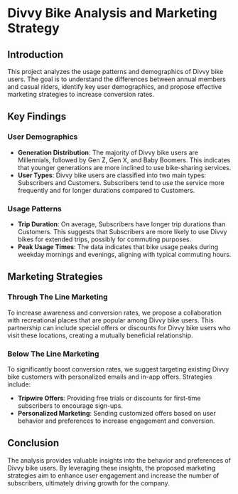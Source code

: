 # Divvy Bike Analysis and Marketing Strategy

## Introduction
This project analyzes the usage patterns and demographics of Divvy bike users. The goal is to understand the differences between annual members and casual riders, identify key user demographics, and propose effective marketing strategies to increase conversion rates.

## Key Findings

### User Demographics
- **Generation Distribution**: The majority of Divvy bike users are Millennials, followed by Gen Z, Gen X, and Baby Boomers. This indicates that younger generations are more inclined to use bike-sharing services.
- **User Types**: Divvy bike users are classified into two main types: Subscribers and Customers. Subscribers tend to use the service more frequently and for longer durations compared to Customers.

### Usage Patterns
- **Trip Duration**: On average, Subscribers have longer trip durations than Customers. This suggests that Subscribers are more likely to use Divvy bikes for extended trips, possibly for commuting purposes.
- **Peak Usage Times**: The data indicates that bike usage peaks during weekday mornings and evenings, aligning with typical commuting hours.

## Marketing Strategies

### Through The Line Marketing
To increase awareness and conversion rates, we propose a collaboration with recreational places that are popular among Divvy bike users. This partnership can include special offers or discounts for Divvy bike users who visit these locations, creating a mutually beneficial relationship.

### Below The Line Marketing
To significantly boost conversion rates, we suggest targeting existing Divvy bike customers with personalized emails and in-app offers. Strategies include:
- **Tripwire Offers**: Providing free trials or discounts for first-time subscribers to encourage sign-ups.
- **Personalized Marketing**: Sending customized offers based on user behavior and preferences to increase engagement and conversion.

## Conclusion
The analysis provides valuable insights into the behavior and preferences of Divvy bike users. By leveraging these insights, the proposed marketing strategies aim to enhance user engagement and increase the number of subscribers, ultimately driving growth for the company.
